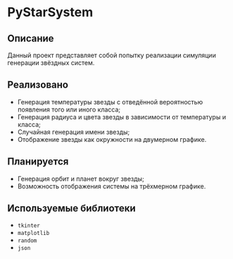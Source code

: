 # PyStarSystem

## Описание
Данный проект представляет собой попытку реализации симуляции генерации звёздных систем.

## Реализовано
- Генерация температуры звезды с отведённой вероятностью появления того или иного класса;
- Генерация радиуса и цвета звезды в зависимости от температуры и класса;
- Случайная генерация имени звезды;
- Отображение звезды как окружности на двумерном графике.

## Планируется
- Генерация орбит и планет вокруг звезды;
- Возможность отображения системы на трёхмерном графике.

## Используемые библиотеки
- `tkinter`
- `matplotlib`
- `random`
- `json`
